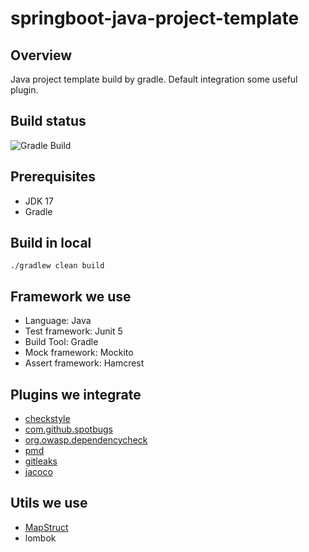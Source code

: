 # springboot-java-project-template

## Overview

Java project template build by gradle. Default integration some useful plugin.

## Build status

![Gradle Build](https://github.com/csmervyn/springboot-java-project-template/actions/workflows/gradle.yml/badge.svg)

## Prerequisites

- JDK 17
- Gradle

## Build in local

```shell
./gradlew clean build
```

## Framework we use

- Language: Java
- Test framework: Junit 5
- Build Tool: Gradle
- Mock framework: Mockito
- Assert framework: Hamcrest

## Plugins we integrate

- [checkstyle](./documents/plugins-we-integrate.md#checkstyle)
- [com.github.spotbugs](./documents/plugins-we-integrate.md#spotbugs)
- [org.owasp.dependencycheck](./documents/plugins-we-integrate.md#dependencycheck)
- [pmd](./documents/plugins-we-integrate.md#pmd)
- [gitleaks](./documents/plugins-we-integrate.md#gitleaks)
- [jacoco](./documents/plugins-we-integrate.md#Jacoco)

## Utils we use
- [MapStruct](./documents/utils-we-use.md#MapStruct)
- lombok

